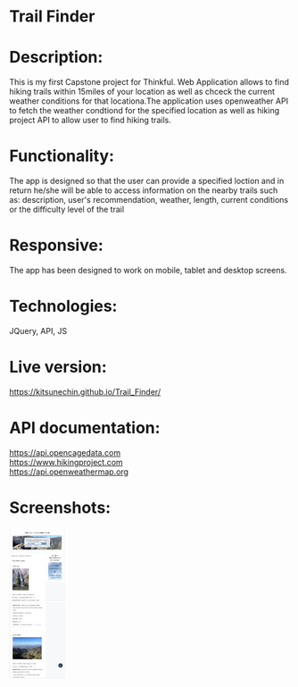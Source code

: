 # Trail Finder
# Description: 
This is my first Capstone project for Thinkful. 
Web Application allows to find hiking trails within 15miles of your location as well as chceck the current weather conditions for that locationa.The application uses openweather API to fetch the weather condtiond for the specified location as well as hiking project API to allow user to find hiking trails.
# Functionality:
The app is designed so that the user can provide a specified loction and in return he/she will be able to access 
information on the nearby trails such as: description, user's recommendation, weather, length, current conditions or the  difficulty level of the trail 
# Responsive:
The app has been designed to work on mobile, tablet and desktop screens.
# Technologies: 
JQuery, API, JS 
# Live version: 
https://kitsunechin.github.io/Trail_Finder/ 
# API documentation:
https://api.opencagedata.com \
https://www.hikingproject.com \
https://api.openweathermap.org 
# Screenshots:
<img src="Assets/Screenshot_1.png" width="100">\
<img src="Assets/Screenshot_2.png" width="100">
